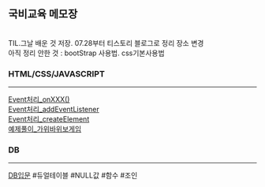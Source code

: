 ## 국비교육 메모장
<br>
TIL.그날 배운 것 저장. 07.28부터 티스토리 블로그로 정리 장소 변경
<br>
아직 정리 안한 것 : bootStrap 사용법. css기본사용법

### HTML/CSS/JAVASCRIPT
---
[Event처리_onXXX()](https://github.com/Sayh0/KDT/blob/main/html_css_js/Javascript_%EC%9D%B4%EB%B2%A4%ED%8A%B801_onXXX()%ED%95%A8%EC%88%98.md)
<br>
[Event처리_addEventListener](https://github.com/Sayh0/KDT/blob/main/html_css_js/Javascript_%EC%9D%B4%EB%B2%A4%ED%8A%B802_addEventListner.md)
<br>
[Event처리_createElement](https://github.com/Sayh0/KDT/blob/main/html_css_js/Javascript_%EC%9D%B4%EB%B2%A4%ED%8A%B803_createElement.md)
<br>
[예제풀이_가위바위보게임](https://github.com/Sayh0/KDT/blob/main/html_css_js/exercise/Javascript_%EC%98%88%EC%A0%9C%ED%92%80%EC%9D%B401.md)
<br>
### DB
---
[DB입문](https://github.com/Sayh0/KDT/blob/main/DB/DB.md)
#듀얼테이블 #NULL값 #함수 #조인
